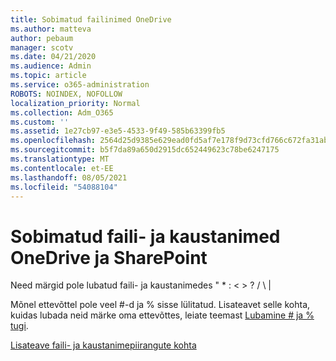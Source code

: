 ```yaml
---
title: Sobimatud failinimed OneDrive
ms.author: matteva
author: pebaum
manager: scotv
ms.date: 04/21/2020
ms.audience: Admin
ms.topic: article
ms.service: o365-administration
ROBOTS: NOINDEX, NOFOLLOW
localization_priority: Normal
ms.collection: Adm_O365
ms.custom: ''
ms.assetid: 1e27cb97-e3e5-4533-9f49-585b63399fb5
ms.openlocfilehash: 2564d25d9385e629ead0fd5af7e178f9d73cfd766c672fa31abc493185786c76
ms.sourcegitcommit: b5f7da89a650d2915dc652449623c78be6247175
ms.translationtype: MT
ms.contentlocale: et-EE
ms.lasthandoff: 08/05/2021
ms.locfileid: "54088104"
---
```

# <a name="invalid-file-and-folder-names-in-onedrive-and-sharepoint"></a>Sobimatud faili- ja kaustanimed OneDrive ja SharePoint

Need märgid pole lubatud faili- ja kaustanimedes " \* : \< \> ? / \ | 
  
Mõnel ettevõttel pole veel #-d ja % sisse lülitatud. Lisateavet selle kohta, kuidas lubada neid märke oma ettevõttes, leiate teemast [Lubamine # ja % tugi](https://go.microsoft.com/fwlink/?linkid=862611). 
  
[Lisateave faili- ja kaustanimepiirangute kohta](https://go.microsoft.com/fwlink/?linkid=866430)
  

